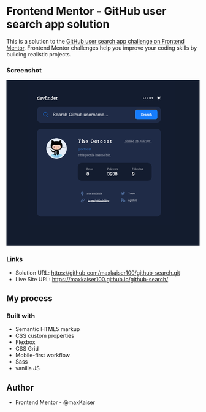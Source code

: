 # Frontend Mentor - GitHub user search app solution

This is a solution to the [GitHub user search app challenge on Frontend Mentor](https://www.frontendmentor.io/challenges/github-user-search-app-Q09YOgaH6). Frontend Mentor challenges help you improve your coding skills by building realistic projects. 


### Screenshot

![](./assets/screenshot.png)


### Links

- Solution URL: https://github.com/maxkaiser100/github-search.git
- Live Site URL: https://maxkaiser100.github.io/github-search/

## My process

### Built with

- Semantic HTML5 markup
- CSS custom properties
- Flexbox
- CSS Grid
- Mobile-first workflow
- Sass
- vanilla JS



## Author

- Frontend Mentor - @maxKaiser
